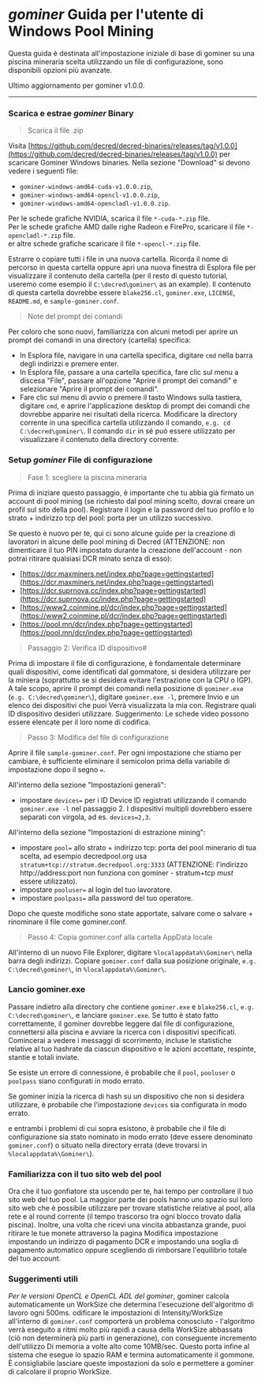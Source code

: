 # <i class="fa fa-windows"></i> *gominer* Guida per l'utente di Windows Pool Mining 

Questa guida è destinata all'impostazione iniziale di base di gominer su una piscina mineraria scelta utilizzando un file di configurazione, sono disponibili opzioni più avanzate.

Ultimo aggiornamento per gominer v1.0.0.

---

### <i class="fa fa-download"></i> Scarica e estrae *gominer* Binary 


> Scarica il file .zip

Visita [https://github.com/decred/decred-binaries/releases/tag/v1.0.0](https://github.com/decred/decred-binaries/releases/tag/v1.0.0)  per scaricare Gominer Windows binaries. Nella sezione "Download" si devono vedere i seguenti file:

- `gominer-windows-amd64-cuda-v1.0.0.zip`,
- `gominer-windows-amd64-opencl-v1.0.0.zip`,
- `gominer-windows-amd64-opencladl-v1.0.0.zip`.

Per le schede grafiche NVIDIA, scarica il file `*-cuda-*.zip` file. <br />
Per le schede grafiche AMD dalle righe Radeon e FirePro, scaricare il file `*-opencladl-*.zip` file. <br />
er altre schede grafiche scaricare il file `*-opencl-*.zip` file.

Estrarre o copiare tutti i file in una nuova cartella. Ricorda il nome di percorso in questa cartella oppure apri una nuova finestra di Esplora file per visualizzare il contenuto della cartella (per il resto di questo tutorial, useremo come esempio il `C:\decred\gominer\` as an example). Il contenuto di questa cartella dovrebbe essere `blake256.cl`, `gominer.exe`, `LICENSE`, `README.md`, e `sample-gominer.conf`.

> Note del prompt dei comandi

Per coloro che sono nuovi, familiarizza con alcuni metodi per aprire un prompt dei comandi in una directory (cartella) specifica:

- In Esplora file, navigare in una cartella specifica, digitare `cmd` nella barra degli indirizzi e premere enter.
- In Esplora file, passare a una cartella specifica, fare clic sul menu a discesa "File", passare all'opzione "Aprire il prompt dei comandi" e selezionare "Aprire il prompt dei comandi".
- Fare clic sul menu di avvio o premere il tasto Windows sulla tastiera, digitare `cmd`, e aprire l'applicazione desktop di prompt dei comandi che dovrebbe apparire nei risultati della ricerca. Modificare la directory corrente in una specifica cartella utilizzando il comando, `e.g. cd C:\decred\gominer\`. Il comando `dir` in sé può essere utilizzato per visualizzare il contenuto della directory corrente.

### Setup *gominer* File di configurazione 

> Fase 1: scegliere la piscina mineraria

Prima di iniziare questo passaggio, è importante che tu abbia già firmato un account di pool mining (se richiesto dal pool mining  scelto, dovrai creare un profil sul sito della pool). Registrare il login e la password del tuo profilo e lo strato + indirizzo tcp del pool: porta per un utilizzo successivo.

Se questo è nuovo per te, qui ci sono alcune guide per la creazione di lavoratori in alcune delle pool mining di Decred (ATTENZIONE: non dimenticare il tuo PIN impostato durante la creazione dell'account - non potrai ritirare qualsiasi DCR minato senza di esso):

- [https://dcr.maxminers.net/index.php?page=gettingstarted](https://dcr.maxminers.net/index.php?page=gettingstarted)
- [https://dcr.suprnova.cc/index.php?page=gettingstarted](https://dcr.suprnova.cc/index.php?page=gettingstarted)
- [https://www2.coinmine.pl/dcr/index.php?page=gettingstarted](https://www2.coinmine.pl/dcr/index.php?page=gettingstarted)
- [https://pool.mn/dcr/index.php?page=gettingstarted](https://pool.mn/dcr/index.php?page=gettingstarted)

> Passaggio 2: Verifica ID dispositivo#

Prima di impostare il file di configurazione, è fondamentale determinare quali dispositivi, come identificati dal gommatore, si desidera utilizzare per la miniera (soprattutto se si desidera evitare l'estrazione con la CPU o IGP). A tale scopo, aprire il prompt dei comandi nella posizione di `gominer.exe` (`e.g. C:\decred\gominer\`), digitare `gominer.exe -l`, premere Invio e un elenco dei dispositivi che puoi Verrà visualizzata la mia con. Registrare quali ID dispositivo desideri utilizzare. Suggerimento: Le schede video possono essere elencate per il loro nome di codifica.

> Passo 3: Modifica del file di configurazione

Aprire il file `sample-gominer.conf`. Per ogni impostazione che stiamo per cambiare, è sufficiente eliminare il semicolon prima della variabile di impostazione dopo il segno `=`. 

All'interno della sezione "Impostazioni generali":

- impostare `devices=` per i ID Device ID registrati utilizzando il comando `gominer.exe -l` nel passaggio 2. I dispositivi multipli dovrebbero essere separati con virgola, ad es. `devices=2,3`.

All'interno della sezione "Impostazioni di estrazione mining":

- impostare `pool=` allo strato + indirizzo tcp: porta del pool minerario di tua scelta, ad esempio decredpool.org usa `stratum+tcp://stratum.decredpool.org:3333` (ATTENZIONE: l'indirizzo http://address:port non funziona con gominer - stratum+tcp *must* essere utilizzato).
- impostare `pooluser=` al login del tuo lavoratore.
- impostare `poolpass=` alla password del tuo operatore.

Dopo che queste modifiche sono state apportate, salvare come o salvare + rinominare il file come gominer.conf.

> Passo 4: Copia gominer.conf alla cartella AppData locale

All'interno di un nuovo File Explorer, digitare `%localappdata%\Gominer\` nella barra degli indirizzi. Copiare `gominer.conf` dalla sua posizione originale, `e.g. C:\decred\gominer\`, in `%localappdata%\Gominer\`.

### Lancio gominer.exe 

Passare indietro alla directory che contiene `gominer.exe` e `blake256.cl`, `e.g. C:\decred\gominer\`, e lanciare `gominer.exe`. Se tutto è stato fatto correttamente, il gominer dovrebbe leggere dal file di configurazione, connettersi alla piscina e avviare la ricerca con i dispositivi specificati. Comincerai a vedere i messaggi di scorrimento, incluse le statistiche relative al tuo hashrate da ciascun dispositivo e le azioni accettate, respinte, stantie e totali inviate.

Se esiste un errore di connessione, è probabile che il `pool`, `pooluser` o `poolpass` siano configurati in modo errato.

Se gominer inizia la ricerca di hash su un dispositivo che non si desidera utilizzare, è probabile che l'impostazione `devices` sia configurata in modo errato.

e entrambi i problemi di cui sopra esistono, è probabile che il file di configurazione sia stato nominato in modo errato (deve essere denominato `gominer.conf`) o situato nella directory errata (deve trovarsi in `%localappdata%\Gominer\`).

### Familiarizza con il tuo sito web del pool 

Ora che il tuo gonfiatore sta uscendo per te, hai tempo per controllare il tuo sito web del tuo pool. La maggior parte dei pools hanno uno spazio sul loro sito web che è possibile utilizzare per trovare statistiche relative al pool, alla rete e al round corrente (il tempo trascorso tra ogni blocco trovato dalla piscina). Inoltre, una volta che ricevi una vincita abbastanza grande, puoi ritirare le tue monete attraverso la pagina Modifica impostazione impostando un indirizzo di pagamento DCR e impostando una soglia di pagamento automatico oppure scegliendo di rimborsare l'equilibrio totale del tuo account.

### Suggerimenti utili 

*Per le versioni OpenCL e OpenCL ADL del gominer*, gominer calcola automaticamente un WorkSize che determina l'esecuzione dell'algoritmo di lavoro ogni 500ms. odificare le impostazioni di Intensity/WorkSize all'interno di `gominer.conf` comporterà un problema conosciuto - l'algoritmo verrà eseguito a ritmi molto più rapidi a causa della WorkSize abbassata (ciò non determinerà più parti in generazione), con conseguente incremento dell'utilizzo Di memoria a volte alto come 10MB/sec. Questo porta infine al sistema che esegue lo spazio RAM e termina automaticamente il gommone. È consigliabile lasciare queste impostazioni da solo e permettere a gominer di calcolare il proprio WorkSize.
